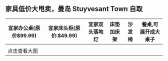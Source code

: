 ##  家具低价大甩卖，曼岛 Stuyvesant Town 自取



| 宜家办公桌(原价$99.99) | 宜家床头柜(原价:$49.99) | 宜家双头落地灯 | 床垫加床架 | 沙发椅  | 餐桌,可展开成大桌子 |
| --------------- | ---------------- | ------- | ----- | ---- | ---------- |
|                 |                  |         |       |      |            |
| 点击查看大图          |                  |         |       |      |            |

